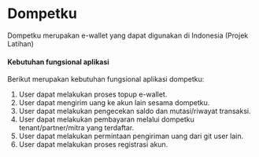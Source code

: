 # Dompetku
Dompetku merupakan e-wallet yang dapat digunakan di Indonesia (Projek Latihan)

#### Kebutuhan fungsional aplikasi

Berikut merupakan kebutuhan fungsional aplikasi dompetku:
1. User dapat melakukan proses topup e-wallet.
2. User dapat mengirim uang ke akun lain sesama dompetku.
3. User dapat melakukan pengecekan saldo dan mutasi/riwayat transaksi.
4. User dapat melakukan pembayaran melalui dompetku tenant/partner/mitra yang terdaftar.
5. User dapat melakukan permintaan pengiriman uang dari git user lain.
6. User dapat melakukan proses registrasi akun.
